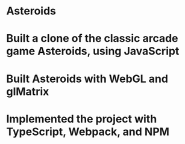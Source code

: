 # Asteroids
# Built a clone of the classic arcade game Asteroids, using JavaScript
# Built Asteroids with WebGL and glMatrix
# Implemented the project with TypeScript, Webpack, and NPM
